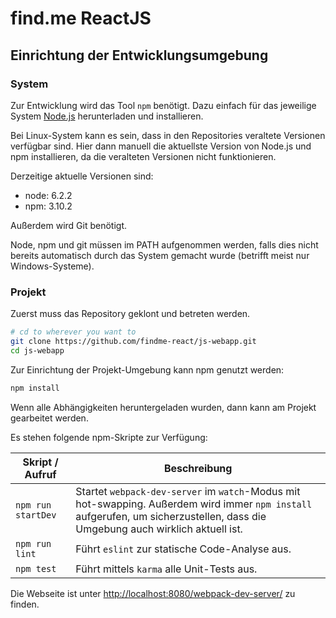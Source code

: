 # find.me ReactJS

## Einrichtung der Entwicklungsumgebung

### System

Zur Entwicklung wird das Tool `npm` benötigt.
Dazu einfach für das jeweilige System [Node.js](https://nodejs.org)
herunterladen und installieren.

Bei Linux-System kann es sein,
dass in den Repositories veraltete Versionen verfügbar sind.
Hier dann manuell die aktuellste Version von Node.js und npm installieren,
da die veralteten Versionen nicht funktionieren.

Derzeitige aktuelle Versionen sind:

* node: 6.2.2
* npm: 3.10.2

Außerdem wird Git benötigt.

Node, npm und git müssen im PATH aufgenommen werden,
falls dies nicht bereits automatisch durch das System gemacht wurde
(betrifft meist nur Windows-Systeme).

### Projekt

Zuerst muss das Repository geklont und betreten werden.

```bash
# cd to wherever you want to
git clone https://github.com/findme-react/js-webapp.git
cd js-webapp
```

Zur Einrichtung der Projekt-Umgebung kann npm genutzt werden:

```bash
npm install
```

Wenn alle Abhängigkeiten heruntergeladen wurden,
dann kann am Projekt gearbeitet werden.

Es stehen folgende npm-Skripte zur Verfügung:

| Skript / Aufruf | Beschreibung |
|---|---|
| `npm run startDev` | Startet `webpack-dev-server` im `watch`-Modus mit hot-swapping. Außerdem wird immer `npm install` aufgerufen, um sicherzustellen, dass die Umgebung auch wirklich aktuell ist. |
| `npm run lint` | Führt `eslint` zur statische Code-Analyse aus. |
| `npm test` | Führt mittels `karma` alle Unit-Tests aus. |

Die Webseite ist unter
[http://localhost:8080/webpack-dev-server/](http://localhost:8080/webpack-dev-server/)
zu finden.
